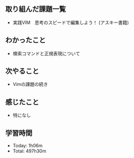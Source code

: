 ## 取り組んだ課題一覧
- 実践VIM　思考のスピードで編集しよう！ (アスキー書籍)
## わかったこと
- 検索コマンドと正規表現について
## 次やること
- Vimの課題の続き
## 感じたこと
- 特になし
## 学習時間
- Today: 1h06m
- Total: 497h30m
